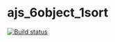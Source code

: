 # ajs_6object_1sort
[![Build status](https://ci.appveyor.com/api/projects/status/iuynp1j9o63y1dw7/branch/main?svg=true)](https://ci.appveyor.com/project/irlen3/ajs-6object-1sort/branch/main)
